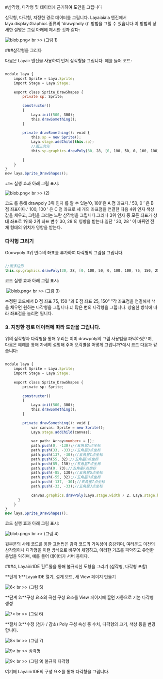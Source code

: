 #삼각형, 다각형 및 데이터에 근거하여 도안을 그립니다



삼각형, 다각형, 지정한 경로 데이터를 그립니다. Layaiaiaia 엔진에서 laya.display.Graphics 종류의 'drawpholy ()' 방법을 그릴 수 있습니다.이 방법의 상세한 설명은 그림 아래에 제시한 것과 같다:

​![blob.png](img/1.png)< br >>
(그림 1)



###삼각형을 그리다

다음은 Layair 엔진을 사용하여 먼저 삼각형을 그립니다. 예를 들어 코드:


```javascript

module laya {
    import Sprite = Laya.Sprite;
    import Stage = Laya.Stage;
  
    export class Sprite_DrawShapes {
        private sp: Sprite;
  
        constructor()
        {
            Laya.init(500, 300);
            this.drawSomething();
        }
  
        private drawSomething(): void {
            this.sp = new Sprite();
            Laya.stage.addChild(this.sp);
            //画三角形
            this.sp.graphics.drawPoly(30, 28, [0, 100, 50, 0, 100, 100], "#ffff00");
  
        }
    }
}
new laya.Sprite_DrawShapes();
```


코드 실행 효과 아래 그림 표시:

​![blob.png](img/2.png)< br >>
(2)

코드 를 통해 drawpoly 3위 인자 를 알 수 있는'0, 100'은 A 점 좌표다.‘ 50, 0 ’ 은 B 점 좌표이다.‘ 100, 100 ’ 은 C 점 좌표로 세 개의 좌표점을 연결한 다음 4위 인자 색상 값을 채우고, 그림을 그리는 노란 삼각형을 그립니다.그러나 3위 인자 중 모든 좌표가 상대 좌표로 1위와 2위 좌표 변수'30, 28'의 영향을 받는다.일단 ‘ 30, 28 ’ 이 바뀌면 전체 형태의 위치가 영향을 받는다.





### **다각형 그리기**

Goowpoly 3위 변수의 좌표를 추가하여 다각형의 그림을 그립니다.


```typescript

//画多边形
this.sp.graphics.drawPoly(30, 28, [0, 100, 50, 0, 100, 100, 75, 150, 25, 150], "#ffff00");
```


코드 실행 효과 아래 그림 표시:



​	![blob.png](img/3.png)< br >>
(그림 3)

수정된 코드에서 D 점 좌표 75, 150 "과 E 점 좌표 25, 150" "각 좌표점을 연결해서 색을 채우면 원하는 다각형을 그립니다.더 많은 변의 다각형을 그립니다. 상술한 방식에 따라 좌표점을 늘리면 됩니다.



### **3. 지정한 경로 데이터에 따라 도안을 그립니다.**

위의 삼각형과 다각형을 통해 우리는 이미 drawpoly의 그림 사용법을 파악하였으며, 다음은 예례를 통해 자세히 설명해 주어 오각별을 어떻게 그립니까?예시 코드 다음과 같습니다:


```typescript

module laya {
    import Sprite = Laya.Sprite;
    import Stage = Laya.Stage;
  
    export class Sprite_DrawShapes {
        private sp: Sprite;
  
        constructor()
        {
            Laya.init(500, 300);
            this.drawSomething();
        }
  
        private drawSomething(): void {
            var canvas: Sprite = new Sprite();
            Laya.stage.addChild(canvas);
 
            var path: Array<number> = [];
            path.push(0, -130);//五角星A点坐标
            path.push(33, -33);//五角星B点坐标
            path.push(137, -30);//五角星C点坐标
            path.push(55, 32);//五角星D点坐标
            path.push(85, 130);//五角星E点坐标
            path.push(0, 73);//五角星F点坐标
            path.push(-85, 130);//五角星G点坐标
            path.push(-55, 32);//五角星H点坐标
            path.push(-137, -30);//五角星I点坐标
            path.push(-33, -33);//五角星J点坐标
 
            canvas.graphics.drawPoly(Laya.stage.width / 2, Laya.stage.height / 2, path, "#FF7F50");
      }
    }
}
new laya.Sprite_DrawShapes();
```


코드 실행 효과 아래 그림 표시:

​![blob.png](img/4.png)< br >>
(그림 4)

윗부분의 사례 코드를 통한 표현법은 감각 코드의 가독성이 증강되며, 여러분도 이전의 삼각형이나 다각형을 이런 방식으로 바꾸어 체험하고, 이러한 기초를 파악하고 유연한 용법을 익히며, 예를 들어 데이터가 서버 등이다.



###4, LayairirIDE 컨트롤을 통해 불규칙한 도형을 그리기 (삼각형, 다각형 포함)



**단계 1:**LayairIDE 열기, 설계 모드, 새 View 페이지 만들기

​![6](img/5.png)< br >>
(그림 5)

**단계 2:**구성 요소의 곡선 구성 요소를 View 페이지에 끌면 자동으로 기본 다각형 생성

​![7](img/6.png)< br >>
(그림 6)

**절차 3:**수정 (첨가 / 감소) Poly 구성 속성 중 수치, 다각형의 크기, 색상 등을 변경합니다.

​![8](img/7.png)< br >>
(그림 7)

​![9](img/8.png)< br >>
삼각형

​![9](img/9.png)< br >>
(그림 9) 불규칙 다각형



여기에 LayairirIDE의 구성 요소를 통해 다각형을 그립니다.
